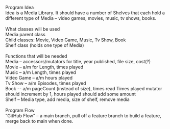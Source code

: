 Program Idea <br>
Idea is a Media Library. It should have a number of Shelves that each hold a different type of Media – video games, movies, music, tv shows, books. <br><br>
What classes will be used <br>
Media parent class<br>
Child classes: Movie, Video Game, Music, Tv Show, Book<br>
Shelf class (holds one type of Media)<br><br>
Functions that will be needed<br>
Media – accessors/mutators for title, year published, file size, cost(?)<br>
Movie – a/m for Length, times played<br>
Music – a/m Length, times played<br>
Video Game – a/m hours played<br>
Tv Show – a/m Episodes, times played<br>
Book -- a/m pageCount (instead of size), times read
Times played mutator should increment by 1, hours played should add some amount<br>
Shelf – Media type, add media, size of shelf, remove media<br><br>
Program Flow<br>
“GitHub Flow” – a main branch, pull off a feature branch to build a feature, merge back to main when done.<br>
